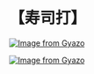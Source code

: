 # 【寿司打】 #

[![Image from Gyazo](https://i.gyazo.com/e158a57f44d55585177b990e17bf1754.jpg)](https://gyazo.com/e158a57f44d55585177b990e17bf1754)

[![Image from Gyazo](https://i.gyazo.com/916e1c74d41bdb46f868bc791399ce26.jpg)](https://gyazo.com/916e1c74d41bdb46f868bc791399ce26)
